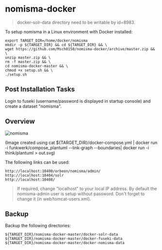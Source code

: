 # nomisma-docker

> docker-solr-data directory need to be writable by id=8983.

To setup nomisma in a Linux environment with Docker installed:

    export TARGET_DIR=/home/docker/nomisma
    mkdir -p ${TARGET_DIR} && cd ${TARGET_DIR} && \
    wget https://github.com/Msch0150/nomisma-docker/archive/master.zip && \
    unzip master.zip && \
    rm -f master.zip && \
    cd nomisma-docker-master && \
    chmod +x setup.sh && \
    ./setup.sh

## Post Installation Tasks

Login to fuseki (username/password is displayed in startup console) and create a dataset "nomisma". 

## Overview

![nomisma](https://user-images.githubusercontent.com/37273467/45902115-bbc1c980-bde5-11e8-8dac-8ec75281a610.JPG)

(Image created using cat ${TARGET_DIR}/docker-compose.yml | docker run -i funkwerk/compose_plantuml --link-graph --boundaries| docker run -i think/plantuml > out.svg)

The following links can be used:

    http://localhost:10400/orbeon/nomisma/admin/
    http://localhost:10404/solr
    http://localhost:10408/
    
> If required, change "localhost" to your local IP address.
> By default the nomisma-admin user is setup without password. Don't forget to change it (in web/tomcat-users.xml).

## Backup

Backup the following directories:

    ${TARGET_DIR}/nomisma-docker-master/docker-solr-data
    ${TARGET_DIR}/nomisma-docker-master/docker-fuseki-data
    ${TARGET_DIR}/nomisma-docker-master/docker-nomisma-data
